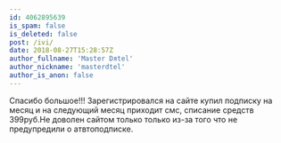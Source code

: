 ```yaml
---
id: 4062895639
is_spam: false
is_deleted: false
post: /ivi/
date: 2018-08-27T15:28:57Z
author_fullname: 'Master Dяtel'
author_nickname: 'masterdtel'
author_is_anon: false
---
```


<p>Спасибо большое!!! Зарегистрировался на сайте купил подписку на месяц и на следующий месяц приходит смс, списание средств 399руб.Не доволен сайтом только только из-за того что не предупредили о атвтоподписке.</p>
